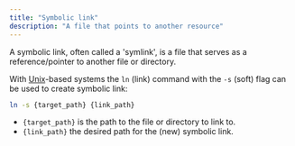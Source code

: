 ```yaml
---
title: "Symbolic link"
description: "A file that points to another resource"
---
```


A symbolic link, often called a 'symlink', is a file that serves as a
reference/pointer to another file or directory.

With [Unix](unix)-based systems the `ln` (link) command with the
`-s` (soft) flag can be used to create symbolic link:

```sh
ln -s {target_path} {link_path}
```

-   `{target_path}` is the path to the file or directory to
    link to.
-   `{link_path}` the desired path for the (new) symbolic
    link.
